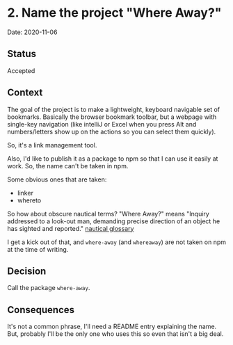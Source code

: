 # 2. Name the project "Where Away?"

Date: 2020-11-06

## Status

Accepted

## Context

The goal of the project is to make a lightweight, keyboard navigable set of
bookmarks. Basically the browser bookmark toolbar, but a webpage with
single-key navigation (like intelliJ or Excel when you press Alt and
numbers/letters show up on the actions so you can select them quickly). 

So, it's a link management tool.

Also, I'd like to publish it as a package to npm so that I can use it easily at
work. So, the name can't be taken in npm.

Some obvious ones that are taken:
 - linker
 - whereto

So how about obscure nautical terms? "Where Away?" means "Inquiry addressed to a
look-out man, demanding precise direction of an object he has sighted and
reported." [nautical glossary](http://www.marinewaypoints.com/learn/glossary/glossary.shtml)

I get a kick out of that, and `where-away` (and `whereaway`) are not taken on
npm at the time of writing.

## Decision

Call the package `where-away`.

## Consequences

It's not a common phrase, I'll need a README entry explaining the name. But,
probably I'll be the only one who uses this so even that isn't a big deal.

